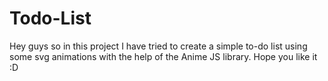 # Todo-List
Hey guys so in this project I have tried to create a simple to-do list using some svg animations with the help of the Anime JS library. Hope you like it :D
